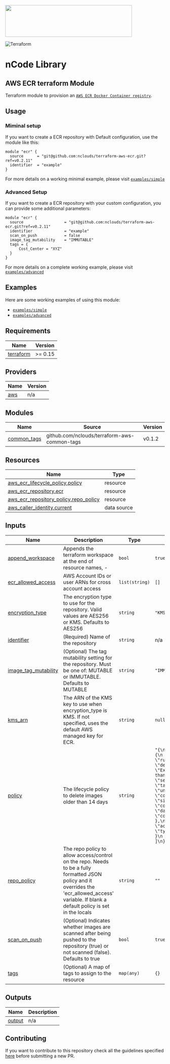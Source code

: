 <p align="left"><img width=400 height="100" src="https://www.nclouds.com/img/nclouds-logo.svg"></p>  

![Terraform](https://github.com/nclouds/terraform-aws-ecr/workflows/Terraform/badge.svg)
# nCode Library

## AWS ECR terraform Module

Terraform module to provision an [`AWS ECR Docker Container registry`](https://aws.amazon.com/ecr/).

## Usage

### Miminal setup
If you want to create a ECR repository with Default configuration, use the module like this:

```hcl
module "ecr" {
  source      = "git@github.com:nclouds/terraform-aws-ecr.git?ref=v0.2.11"
  identifier  = "example"
}
```
For more details on a working minimal example, please visit [`examples/simple`](examples/simple)

### Advanced Setup
If you want to create a ECR repository with your custom configuration, you can provide some additional parameters:

```hcl
module "ecr" {
  source                  = "git@github.com:nclouds/terraform-aws-ecr.git?ref=v0.2.11"
  identifier              = "example"
  scan_on_push            = false
  image_tag_mutability    = "IMMUTABLE"
  tags = {
      Cost_Center = "XYZ"
  }
}
```
For more details on a complete working example, please visit [`examples/advanced`](examples/advanced)

## Examples
Here are some working examples of using this module:
- [`examples/simple`](examples/simple)
- [`examples/advanced`](examples/advanced)

<!-- BEGINNING OF PRE-COMMIT-TERRAFORM DOCS HOOK -->
## Requirements

| Name | Version |
|------|---------|
| <a name="requirement_terraform"></a> [terraform](#requirement\_terraform) | >= 0.15 |

## Providers

| Name | Version |
|------|---------|
| <a name="provider_aws"></a> [aws](#provider\_aws) | n/a |

## Modules

| Name | Source | Version |
|------|--------|---------|
| <a name="module_common_tags"></a> [common\_tags](#module\_common\_tags) | github.com/nclouds/terraform-aws-common-tags | v0.1.2 |

## Resources

| Name | Type |
|------|------|
| [aws_ecr_lifecycle_policy.policy](https://registry.terraform.io/providers/hashicorp/aws/latest/docs/resources/ecr_lifecycle_policy) | resource |
| [aws_ecr_repository.ecr](https://registry.terraform.io/providers/hashicorp/aws/latest/docs/resources/ecr_repository) | resource |
| [aws_ecr_repository_policy.repo_policy](https://registry.terraform.io/providers/hashicorp/aws/latest/docs/resources/ecr_repository_policy) | resource |
| [aws_caller_identity.current](https://registry.terraform.io/providers/hashicorp/aws/latest/docs/data-sources/caller_identity) | data source |

## Inputs

| Name | Description | Type | Default | Required |
|------|-------------|------|---------|:--------:|
| <a name="input_append_workspace"></a> [append\_workspace](#input\_append\_workspace) | Appends the terraform workspace at the end of resource names, <identifier>-<worspace> | `bool` | `true` | no |
| <a name="input_ecr_allowed_access"></a> [ecr\_allowed\_access](#input\_ecr\_allowed\_access) | AWS Account IDs or user ARNs for cross account access | `list(string)` | `[]` | no |
| <a name="input_encryption_type"></a> [encryption\_type](#input\_encryption\_type) | The encryption type to use for the repository. Valid values are AES256 or KMS. Defaults to AES256 | `string` | `"KMS"` | no |
| <a name="input_identifier"></a> [identifier](#input\_identifier) | (Required) Name of the repository | `string` | n/a | yes |
| <a name="input_image_tag_mutability"></a> [image\_tag\_mutability](#input\_image\_tag\_mutability) | (Optional) The tag mutability setting for the repository. Must be one of: MUTABLE or IMMUTABLE. Defaults to MUTABLE | `string` | `"IMMUTABLE"` | no |
| <a name="input_kms_arn"></a> [kms\_arn](#input\_kms\_arn) | The ARN of the KMS key to use when encryption\_type is KMS. If not specified, uses the default AWS managed key for ECR. | `string` | `null` | no |
| <a name="input_policy"></a> [policy](#input\_policy) | The lifecycle policy to delete images older than 14 days | `string` | `"{\n    \"rules\": [\n        {\n            \"rulePriority\": 1,\n            \"description\": \"Expire images older than 14 days\",\n            \"selection\": {\n                \"tagStatus\": \"untagged\",\n                \"countType\": \"sinceImagePushed\",\n                \"countUnit\": \"days\",\n                \"countNumber\": 14\n            },\n            \"action\": {\n                \"type\": \"expire\"\n            }\n        }\n    ]\n}\n"` | no |
| <a name="input_repo_policy"></a> [repo\_policy](#input\_repo\_policy) | The repo policy to allow access/control on the repo. Needs to be a fully formatted JSON policy and it overrides the 'ecr\_allowed\_access' variable. If blank a default policy is set in the locals | `string` | `""` | no |
| <a name="input_scan_on_push"></a> [scan\_on\_push](#input\_scan\_on\_push) | (Optional) Indicates whether images are scanned after being pushed to the repository (true) or not scanned (false). Defaults to true | `bool` | `true` | no |
| <a name="input_tags"></a> [tags](#input\_tags) | (Optional) A map of tags to assign to the resource | `map(any)` | `{}` | no |

## Outputs

| Name | Description |
|------|-------------|
| <a name="output_output"></a> [output](#output\_output) | n/a |
<!-- END OF PRE-COMMIT-TERRAFORM DOCS HOOK -->

## Contributing
If you want to contribute to this repository check all the guidelines specified [here](.github/CONTRIBUTING.md) before submitting a new PR.

